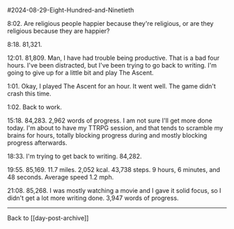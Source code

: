#2024-08-29-Eight-Hundred-and-Ninetieth

8:02.  Are religious people happier because they're religious, or are they religious because they are happier?

8:18.  81,321.

12:01.  81,809.  Man, I have had trouble being productive.  That is a bad four hours.  I've been distracted, but I've been trying to go back to writing.  I'm going to give up for a little bit and play The Ascent.

1:01.  Okay, I played The Ascent for an hour.  It went well.  The game didn't crash this time.

1:02.  Back to work.

15:18.  84,283.  2,962 words of progress.  I am not sure I'll get more done today.  I'm about to have my TTRPG session, and that tends to scramble my brains for hours, totally blocking progress during and mostly blocking progress afterwards.

18:33.  I'm trying to get back to writing.  84,282.

19:55.  85,169.  11.7 miles.  2,052 kcal.  43,738 steps.  9 hours, 6 minutes, and 48 seconds.  Average speed 1.2 mph.

21:08.  85,268.  I was mostly watching a movie and I gave it solid focus, so I didn't get a lot more writing done.  3,947 words of progress.

---
Back to [[day-post-archive]]
